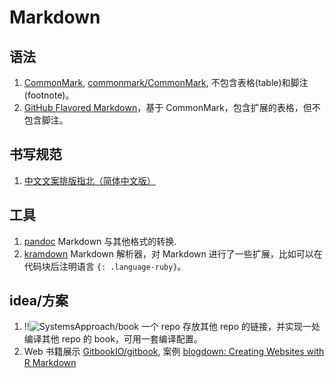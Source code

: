 # Markdown

## 语法

1. [CommonMark](http://commonmark.org/), [commonmark/CommonMark](https://github.com/commonmark/CommonMark), 不包含表格(table)和脚注(footnote)。
2. [GitHub Flavored Markdown](https://github.github.com/gfm/)，基于 CommonMark，包含扩展的表格，但不包含脚注。

## 书写规范

1. [中文文案排版指北（简体中文版）](http://mazhuang.org/wiki/chinese-copywriting-guidelines/)

## 工具

1. [pandoc](http://pandoc.org/) Markdown 与其他格式的转换.
2. [kramdown](https://kramdown.gettalong.org/) Markdown 解析器，对 Markdown 进行了一些扩展，比如可以在代码块后注明语言 `{: .language-ruby}`。

## idea/方案

1. !!![SystemsApproach/book](https://github.com/SystemsApproach/book) 一个 repo 存放其他 repo 的链接，并实现一处编译其他 repo 的 book，可用一套编译配置。
2. Web 书籍展示 [GitbookIO/gitbook](https://github.com/GitbookIO/gitbook), 案例 [blogdown: Creating Websites with R Markdown](https://bookdown.org/yihui/blogdown/)
